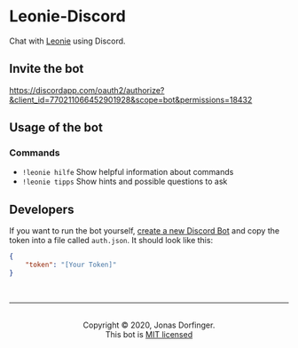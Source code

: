 # Leonie-Discord
Chat with [Leonie](https://leonie.htl-leonding.ac.at/) using Discord.

## Invite the bot

https://discordapp.com/oauth2/authorize?&client_id=770211066452901928&scope=bot&permissions=18432

## Usage of the bot

### Commands

- ``!leonie hilfe`` Show helpful information about commands
- ``!leonie tipps`` Show hints and possible questions to ask

## Developers

If you want to run the bot yourself, [create a new Discord Bot](https://discordapp.com/developers/docs/intro#bots-and-apps) and copy the token into a file called `auth.json`. It should look like this:

```json
{
    "token": "[Your Token]"
}
```

<br>

<hr>
<br>
<center>Copyright © 2020, Jonas Dorfinger.</center>
<center>This bot is <a href="https://github.com/dorfingerjonas/discord-bot-template/blob/master/LICENSE">MIT licensed</a>
